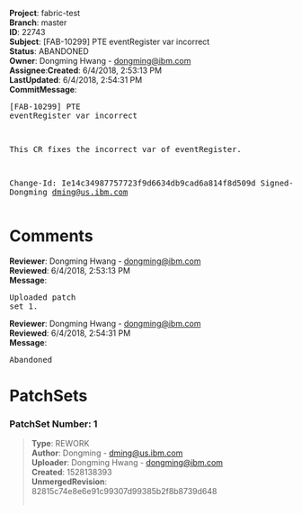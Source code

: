 <strong>Project</strong>: fabric-test</br><strong>Branch</strong>: master<br><strong>ID</strong>: 22743<br><strong>Subject</strong>: [FAB-10299] PTE eventRegister var incorrect<br><strong>Status</strong>: ABANDONED<br><strong>Owner</strong>: Dongming Hwang - dongming@ibm.com<br><strong>Assignee</strong>:<strong>Created</strong>: 6/4/2018, 2:53:13 PM<br><strong>LastUpdated</strong>: 6/4/2018, 2:54:31 PM<br><strong>CommitMessage</strong>:<br><pre>[FAB-10299] PTE eventRegister var incorrect

This CR fixes the incorrect var of eventRegister.

Change-Id: Ie14c34987757723f9d6634db9cad6a814f8d509d
Signed-off-by: Dongming <dming@us.ibm.com>
</pre><h1>Comments</h1><strong>Reviewer</strong>: Dongming Hwang - dongming@ibm.com<br><strong>Reviewed</strong>: 6/4/2018, 2:53:13 PM<br><strong>Message</strong>: <pre>Uploaded patch set 1.</pre><strong>Reviewer</strong>: Dongming Hwang - dongming@ibm.com<br><strong>Reviewed</strong>: 6/4/2018, 2:54:31 PM<br><strong>Message</strong>: <pre>Abandoned</pre><h1>PatchSets</h1><h3>PatchSet Number: 1</h3><blockquote><strong>Type</strong>: REWORK<br><strong>Author</strong>: Dongming - dming@us.ibm.com<br><strong>Uploader</strong>: Dongming Hwang - dongming@ibm.com<br><strong>Created</strong>: 1528138393<br><strong>UnmergedRevision</strong>: 82815c74e8e6e91c99307d99385b2f8b8739d648<br><br></blockquote>